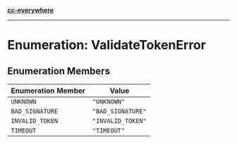 [**cc-everywhere**](../../../../../index.md)

***

# Enumeration: ValidateTokenError

## Enumeration Members

| Enumeration Member | Value |
| ------ | ------ |
| <a id="unknown"></a> `UNKNOWN` | `"UNKNOWN"` |
| <a id="bad_signature"></a> `BAD_SIGNATURE` | `"BAD_SIGNATURE"` |
| <a id="invalid_token"></a> `INVALID_TOKEN` | `"INVALID_TOKEN"` |
| <a id="timeout"></a> `TIMEOUT` | `"TIMEOUT"` |
